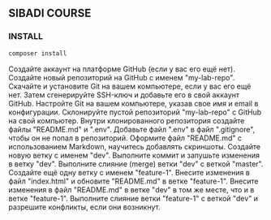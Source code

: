 ## SIBADI COURSE

### INSTALL
``` php
composer install
```

Создайте аккаунт на платформе GitHub (если у вас его ещё нет).
Создайте новый репозиторий на GitHub с именем "my-lab-repo".
Скачайте и установите Git на вашем компьютере, если у вас его ещё нет. Затем сгенерируйте SSH-ключ и добавьте его в свой аккаунт GitHub.
Настройте Git на вашем компьютере, указав свое имя и email в конфигурации.
Склонируйте пустой репозиторий "my-lab-repo" с GitHub на свой компьютер.
Внутри клонированного репозитория создайте файлы "README.md" и ".env".
Добавьте файл ".env" в файл ".gitignore", чтобы он не попал в репозиторий.
Оформите файл "README.md" с использованием Markdown, научитесь добавлять скриншоты.
Создайте новую ветку с именем "dev".
Выполните коммит и запушьте изменения в ветку "dev".
Выполните слияние (merge) ветки "dev" с веткой "master".
Создайте ещё одну ветку с именем "feature-1".
Внесите изменения в файл "index.html" и обновите "README.md" в ветке "feature-1".
Внесите изменения в файл "README.md" в ветке "dev" в том же месте, что и в ветке "feature-1".
Выполните слияние ветки "feature-1" с веткой "dev" и разрешите конфликты, если они возникнут.